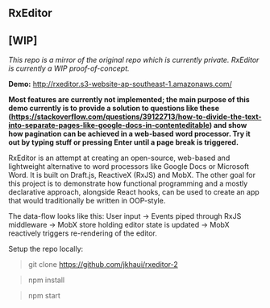## RxEditor

## [WIP]
_This repo is a mirror of the original repo which is currently private._
_RxEditor is currently a WIP proof-of-concept._

**Demo:** http://rxeditor.s3-website-ap-southeast-1.amazonaws.com/

   **Most features are currently not implemented; the main purpose of this demo currently is to provide a solution to questions like these (https://stackoverflow.com/questions/39122713/how-to-divide-the-text-into-separate-pages-like-google-docs-in-contenteditable) and show how pagination can be achieved in a web-based word processor. Try it out by typing stuff or pressing Enter until a page break is triggered.**

RxEditor is an attempt at creating an open-source, web-based and lightweight
alternative to word processors like Google Docs or Microsoft Word. It is
 built on Draft.js, ReactiveX (RxJS) and MobX.
 The other goal for this project is to demonstrate how functional programming
  and a mostly declarative approach, alongside React hooks, can be used to
   create an app that would traditionally be written in OOP-style.
   
The data-flow looks like this:
User input -> Events piped through RxJS middleware -> MobX store holding
 editor state is updated -> MobX reactively triggers re-rendering of the editor.
 
Setup the repo locally:

> git clone https://github.com/jkhaui/rxeditor-2
 
> npm install

> npm start
